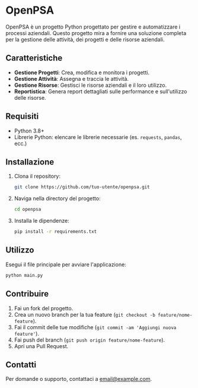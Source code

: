 # OpenPSA

OpenPSA è un progetto Python progettato per gestire e automatizzare i processi aziendali. Questo progetto mira a fornire una soluzione completa per la gestione delle attività, dei progetti e delle risorse aziendali.

## Caratteristiche

- **Gestione Progetti**: Crea, modifica e monitora i progetti.
- **Gestione Attività**: Assegna e traccia le attività.
- **Gestione Risorse**: Gestisci le risorse aziendali e il loro utilizzo.
- **Reportistica**: Genera report dettagliati sulle performance e sull'utilizzo delle risorse.

## Requisiti

- Python 3.8+
- Librerie Python: elencare le librerie necessarie (es. `requests`, `pandas`, ecc.)

## Installazione

1. Clona il repository:
    ```bash
    git clone https://github.com/tuo-utente/openpsa.git
    ```
2. Naviga nella directory del progetto:
    ```bash
    cd openpsa
    ```
3. Installa le dipendenze:
    ```bash
    pip install -r requirements.txt
    ```

## Utilizzo

Esegui il file principale per avviare l'applicazione:
```bash
python main.py
```

## Contribuire

1. Fai un fork del progetto.
2. Crea un nuovo branch per la tua feature (`git checkout -b feature/nome-feature`).
3. Fai il commit delle tue modifiche (`git commit -am 'Aggiungi nuova feature'`).
4. Fai push del branch (`git push origin feature/nome-feature`).
5. Apri una Pull Request.

## Contatti

Per domande o supporto, contattaci a [email@example.com](mailto:email@example.com).
